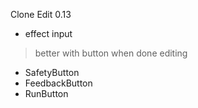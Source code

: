 Clone Edit 0.13

- effect input
> better with button when done editing
- SafetyButton
- FeedbackButton
- RunButton